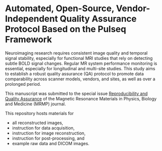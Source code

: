 # Automated, Open-Source, Vendor-Independent Quality Assurance Protocol Based on the Pulseq Framework
Neuroimaging research requires consistent image quality and temporal signal stability, especially for functional MRI studies that rely on detecting subtle BOLD signal changes.
Regular MR system performance monitoring is essential, especially for longitudinal and multi-site studies.
This study aims to establish a robust quality assurance (QA) protocol to promote data comparability across scanner models, vendors, and sites, 
as well as over a prolonged period.      

This manuscript was submitted to the special issue [Reproducibility and Quality Assurance](https://link.springer.com/journal/10334/updates/26638300) of the Magnetic Resonance Materials in Physics, Biology and Medicine (MRMP) journal.

This repository hosts materials for
* all reconstructed images,
* instruction for data acquisition,
* instruction for image reconstruction,
* instruction for post-processing, and
* example raw data and DICOM images.
